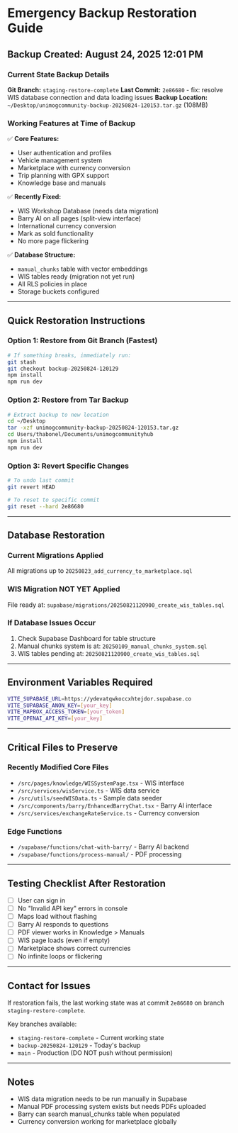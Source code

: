 # Emergency Backup Restoration Guide

## Backup Created: August 24, 2025 12:01 PM

### Current State Backup Details

**Git Branch:** `staging-restore-complete`
**Last Commit:** `2e86680` - fix: resolve WIS database connection and data loading issues
**Backup Location:** `~/Desktop/unimogcommunity-backup-20250824-120153.tar.gz` (108MB)

### Working Features at Time of Backup

✅ **Core Features:**
- User authentication and profiles
- Vehicle management system
- Marketplace with currency conversion
- Trip planning with GPX support
- Knowledge base and manuals

✅ **Recently Fixed:**
- WIS Workshop Database (needs data migration)
- Barry AI on all pages (split-view interface)
- International currency conversion
- Mark as sold functionality
- No more page flickering

✅ **Database Structure:**
- `manual_chunks` table with vector embeddings
- WIS tables ready (migration not yet run)
- All RLS policies in place
- Storage buckets configured

---

## Quick Restoration Instructions

### Option 1: Restore from Git Branch (Fastest)
```bash
# If something breaks, immediately run:
git stash
git checkout backup-20250824-120129
npm install
npm run dev
```

### Option 2: Restore from Tar Backup
```bash
# Extract backup to new location
cd ~/Desktop
tar -xzf unimogcommunity-backup-20250824-120153.tar.gz
cd Users/thabonel/Documents/unimogcommunityhub
npm install
npm run dev
```

### Option 3: Revert Specific Changes
```bash
# To undo last commit
git revert HEAD

# To reset to specific commit
git reset --hard 2e86680
```

---

## Database Restoration

### Current Migrations Applied
All migrations up to `20250823_add_currency_to_marketplace.sql`

### WIS Migration NOT YET Applied
File ready at: `supabase/migrations/20250821120900_create_wis_tables.sql`

### If Database Issues Occur
1. Check Supabase Dashboard for table structure
2. Manual chunks system is at: `20250109_manual_chunks_system.sql`
3. WIS tables pending at: `20250821120900_create_wis_tables.sql`

---

## Environment Variables Required
```bash
VITE_SUPABASE_URL=https://ydevatqwkoccxhtejdor.supabase.co
VITE_SUPABASE_ANON_KEY=[your_key]
VITE_MAPBOX_ACCESS_TOKEN=[your_token]
VITE_OPENAI_API_KEY=[your_key]
```

---

## Critical Files to Preserve

### Recently Modified Core Files
- `/src/pages/knowledge/WISSystemPage.tsx` - WIS interface
- `/src/services/wisService.ts` - WIS data service
- `/src/utils/seedWISData.ts` - Sample data seeder
- `/src/components/barry/EnhancedBarryChat.tsx` - Barry AI interface
- `/src/services/exchangeRateService.ts` - Currency conversion

### Edge Functions
- `/supabase/functions/chat-with-barry/` - Barry AI backend
- `/supabase/functions/process-manual/` - PDF processing

---

## Testing Checklist After Restoration

- [ ] User can sign in
- [ ] No "Invalid API key" errors in console
- [ ] Maps load without flashing
- [ ] Barry AI responds to questions
- [ ] PDF viewer works in Knowledge > Manuals
- [ ] WIS page loads (even if empty)
- [ ] Marketplace shows correct currencies
- [ ] No infinite loops or flickering

---

## Contact for Issues
If restoration fails, the last working state was at commit `2e86680` on branch `staging-restore-complete`.

Key branches available:
- `staging-restore-complete` - Current working state
- `backup-20250824-120129` - Today's backup
- `main` - Production (DO NOT push without permission)

---

## Notes
- WIS data migration needs to be run manually in Supabase
- Manual PDF processing system exists but needs PDFs uploaded
- Barry can search manual_chunks table when populated
- Currency conversion working for marketplace globally